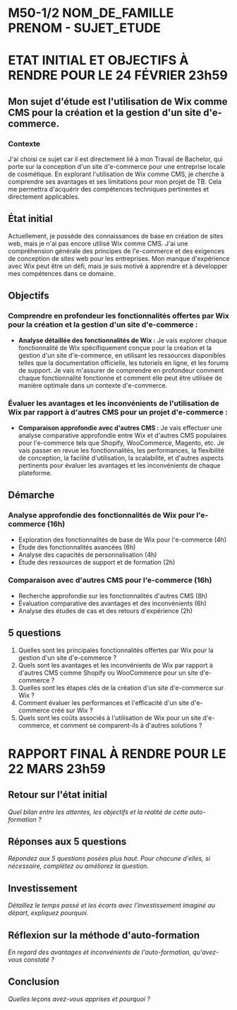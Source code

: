 # M50-1/2 NOM_DE_FAMILLE PRENOM - SUJET_ETUDE

# ETAT INITIAL ET OBJECTIFS À RENDRE POUR LE 24 FÉVRIER 23h59

## Mon sujet d'étude est l'utilisation de Wix comme CMS pour la création et la gestion d'un site d'e-commerce.

### Contexte

J'ai choisi ce sujet car il est directement lié à mon Travail de Bachelor, qui porte sur la conception d'un site d'e-commerce pour une entreprise locale de cosmétique. En explorant l'utilisation de Wix comme CMS, je cherche à comprendre ses avantages et ses limitations pour mon projet de TB. Cela me permettra d'acquérir des compétences techniques pertinentes et directement applicables.

## État initial

Actuellement, je possède des connaissances de base en création de sites web, mais je n'ai pas encore utilisé Wix comme CMS. J'ai une compréhension générale des principes de l'e-commerce et des exigences de conception de sites web pour les entreprises. Mon manque d'expérience avec Wix peut être un défi, mais je suis motivé à apprendre et à développer mes compétences dans ce domaine.

## Objectifs

### Comprendre en profondeur les fonctionnalités offertes par Wix pour la création et la gestion d'un site d'e-commerce :

- **Analyse détaillée des fonctionnalités de Wix :** Je vais explorer chaque fonctionnalité de Wix spécifiquement conçue pour la création et la gestion d'un site d'e-commerce, en utilisant les ressources disponibles telles que la documentation officielle, les tutoriels en ligne, et les forums de support. Je vais m'assurer de comprendre en profondeur comment chaque fonctionnalité fonctionne et comment elle peut être utilisée de manière optimale dans un contexte d'e-commerce.

### Évaluer les avantages et les inconvénients de l'utilisation de Wix par rapport à d'autres CMS pour un projet d'e-commerce :

- **Comparaison approfondie avec d'autres CMS :** Je vais effectuer une analyse comparative approfondie entre Wix et d'autres CMS populaires pour l'e-commerce tels que Shopify, WooCommerce, Magento, etc. Je vais passer en revue les fonctionnalités, les performances, la flexibilité de conception, la facilité d'utilisation, la scalabilité, et d'autres aspects pertinents pour évaluer les avantages et les inconvénients de chaque plateforme.

## Démarche

### Analyse approfondie des fonctionnalités de Wix pour l'e-commerce (16h)
- Exploration des fonctionnalités de base de Wix pour l'e-commerce (4h)
- Étude des fonctionnalités avancées (6h)
- Analyse des capacités de personnalisation (4h)
- Étude des ressources de support et de formation (2h)

### Comparaison avec d'autres CMS pour l'e-commerce (16h)
- Recherche approfondie sur les fonctionnalités d'autres CMS (8h)
- Évaluation comparative des avantages et des inconvénients (6h)
- Analyse des études de cas et des retours d'expérience (2h)

## 5 questions

1. Quelles sont les principales fonctionnalités offertes par Wix pour la gestion d'un site d'e-commerce ?
2. Quels sont les avantages et les inconvénients de Wix par rapport à d'autres CMS comme Shopify ou WooCommerce pour un site d'e-commerce ?
3. Quelles sont les étapes clés de la création d'un site d'e-commerce sur Wix ?
4. Comment évaluer les performances et l'efficacité d'un site d'e-commerce créé sur Wix ?
5. Quels sont les coûts associés à l'utilisation de Wix pour un site d'e-commerce, et comment se comparent-ils à d'autres solutions ?

# RAPPORT FINAL À RENDRE POUR LE 22 MARS 23h59

## Retour sur l'état initial

_Quel bilan entre les attentes, les objectifs et la réalité de cette auto-formation ?_

## Réponses aux 5 questions

_Répondez aux 5 questions posées plus haut. Pour chacune d'elles, si nécessaire, complétez ou améliorez la question._

## Investissement

_Détaillez le temps passé et les écarts avec l'investissement imaginé au départ, expliquez pourquoi._

## Réflexion sur la méthode d'auto-formation

_En regard des avantages et inconvénients de l'auto-formation, qu'avez-vous constaté ?_

## Conclusion

_Quelles leçons avez-vous apprises et pourquoi ?_
